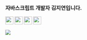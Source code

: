 <h3>자바스크립트 개발자 김지연입니다. </h3>

<img src="https://img.shields.io/badge/-JavaScript-202020?style=for-the-badge&logo=javascript" height="25" /> <img src="https://img.shields.io/badge/-TypeScript-202020?style=for-the-badge&logo=typescript" height="25" /> <img src="https://img.shields.io/badge/-React-202020?style=for-the-badge&logo=react" height="25" /> <img src="https://img.shields.io/badge/-Tailwind-202020?style=for-the-badge&logo=tailwindcss" height="25" /> 


<p>
  <a href='https://hits.seeyoufarm.com' style="text-decoration: none; color: inherit;">
  <img src="https://hits.seeyoufarm.com/api/count/incr/badge.svg?url=https%3A%2F%2Fgithub.com%2Fjiyeon2536%2Fhit-counter&count_bg=%233BB86F&title_bg=%2375C088&icon=&icon_color=%23490F0F&title=hits&edge_flat=false" />
</a>
</p>
  



<!--

![header](https://capsule-render.vercel.app/api?type=waving&color=timeGradient&height=60&section=header&Align=50&fontSize=60)

![footer](https://capsule-render.vercel.app/api?type=waving&color=timeGradient&height=60&section=footer)

<div align=center></div>

![Jiyeon's Top Langs](https://github-readme-stats.vercel.app/api/top-langs/?username=jiyeon2536&layout=compact&theme=gotham)  

![header](https://capsule-render.vercel.app/api?type=waving&color=timeGradient&height=150&section=header&Align=50&descSize=15&fontSize=60)
![footer](https://capsule-render.vercel.app/api?type=waving&color=timeGradient&height=150&section=footer)
[![Jiyeon's Solved.ac Profile](http://mazassumnida.wtf/api/v2/generate_badge?boj=jiyeon2536)](https://solved.ac/jiyeon2536/)     

<a href="mailto:arlettevarda@gmail.com" style="text-decoration: none; color: inherit;">
	<img src="https://img.shields.io/badge/-gmail-202020?style=for-the-badge&logo=gmail" height="25" />
</a>

<img src="https://img.shields.io/badge/BOOTSTRAP-7952B3?style=for-the-badge&logo=bootstrap&logoColor=white"><img src="https://img.shields.io/badge/VUETIFY-1867C0?style=for-the-badge&logo=vuetify&logoColor=white">  

**jiyeon2536/jiyeon2536** is a ✨ _special_ ✨ repository because its `README.md` (this file) appears on your GitHub profile.
[![Hits](https://hits.seeyoufarm.com/api/count/incr/badge.svg?url=https%3A%2F%2Fgithub.com%2Fjiyeon2536%2Fhit-counter&count_bg=%233BB86F&title_bg=%2375C088&icon=&icon_color=%23490F0F&title=hits&edge_flat=false)](https://hits.seeyoufarm.com)  

Here are some ideas to get you started:

- 🔭 I’m currently working on ...
- 🌱 I’m currently learning ...
- 👯 I’m looking to collaborate on ...
- 🤔 I’m looking for help with ...
- 💬 Ask me about ...
- 📫 How to reach me: ...
- 😄 Pronouns: ...
- ⚡ Fun fact: ...

#




<p align="center">
	<a href="https://github.com/anuraghazra/github-readme-stats">
		<img src="https://github-readme-stats.vercel.app/api?username=jiyeon2536&show_icons=true&theme=gotham" style="height: 180px;"/>
  </a>
	<a href="https://solved.ac/jiyeon2536/">
		<img src="http://mazassumnida.wtf/api/v2/generate_badge?boj=jiyeon2536" style="height: 180px;"/>
  </a>
</p>


### 최근 진행한 프로젝트
<table>
  <thead align="center">
    <tr border: none;>
      <td><b>프로젝트</b></td>
      <td><b>역할</b></td>
      <td><b>기간</b></td>
      <td><b>수상</b></td>
    </tr>
  </thead>
  <tbody>
	   <tr>
      <td>온라인 알고리즘 스터디 통합 관리 플랫폼 <br/>
	      <a href="https://github.com/jiyeon2536/AlgoWithMe" style="color: white;">
	      	<b>ALGOWITHME 알고위드미</b>
	      </a>
      </td>
      <td>프론트엔드 개발</td>
      <td>2024.04.08 ~ 05.20</td>
      <td></td>
    </tr>
    <tr>
      <td>친구 놀리기 SNS <br/>
	      <a href="https://github.com/jiyeon2536/kkakka" style="color: white;">
		      <b>KKAKKA 까까</b>
	      </a>
      </td>
      <td>프론트엔드 개발, 서기</td>
      <td>2024.01.08 ~ 02.16</td>
      <td>SSAFY 공통 프로젝트 우수상 🥈</td>
    </tr>
	<tr>
      <td>금융정보 서비스 <br/>
	      <a href="https://github.com/jiyeon2536/project-capybara">
		      <b> CAPYBARA 카피바라 </b> 
	      </a>
      </td>
      <td>프론트엔드 개발</td>
      <td>2023.11.15 ~ 11.24</td>
      <td>SSAFY 관통 프로젝트 우수상 🥈</td>
    </tr>
  </tbody>
</table>

#
 

### 기술
<table>
	<thead>
		<tr border: none;>
		<td><b>주로 사용하는 언어</b></td>
		</tr>
	</thead>
	 <tbody>
		 <tr>
			<td>
				<img src="https://img.shields.io/badge/-JavaScript-202020?style=for-the-badge&logo=javascript" height="25" />
				<img src="https://img.shields.io/badge/-TypeScript-202020?style=for-the-badge&logo=typescript" height="25" />
				<img src="https://img.shields.io/badge/-Python-202020?style=for-the-badge&logo=python" height="25" />
				<img src="https://img.shields.io/badge/-HTML5-202020?style=for-the-badge&logo=html5" height="25" />
				<img src="https://img.shields.io/badge/-CSS3-202020?style=for-the-badge&logo=css3" height="25" />
			</td>
		 </tr>
	 </tbody>
</table>



<table>
	<thead>
		<tr border: none;>
		<td><b>프로젝트에 사용한 라이브러리 & 프레임워크</b></td>
		</tr>
	</thead>
	 <tbody>
		 <tr>
			<td>
			  <img src="https://img.shields.io/badge/-React-202020?style=for-the-badge&logo=react" height="25" />
			  <img src="https://img.shields.io/badge/-Vue.js-202020?style=for-the-badge&logo=vue.js" height="25" />
			<img src="https://img.shields.io/badge/-Tailwind-202020?style=for-the-badge&logo=tailwindcss" height="25" />
			  <img src="https://img.shields.io/badge/-React_Query-202020?style=for-the-badge&logo=reactquery" height="25" />
			<img src="https://img.shields.io/badge/-SCSS-202020?style=for-the-badge&logo=sass" height="25" />
   <img src="https://img.shields.io/badge/-Python-202020?style=for-the-badge&logo=python" height="25" />

			</td>
		 </tr>
	 </tbody>
</table>

<table>
	<thead>
		<tr border: none;>
			<td><b>학습 중인 라이브러리 & 프레임워크</b></td>
		</tr>
	</thead>
 <tbody>
	 <tr>
		<td>
			<img src="https://img.shields.io/badge/-Next.js-202020?style=for-the-badge&logo=next.js" height="25" />
		  <img src="https://img.shields.io/badge/-Django-202020?style=for-the-badge&logo=django" height="25" />
		<img src="https://img.shields.io/badge/-Zustand-202020?style=for-the-badge&logo=zustand" height="25" />
		</td>
	 </tr>
 </tbody>
</table>

<table>
	<thead>
		<tr border: none;>
			<td><b>프로젝트 관리 & 협업 툴</b></td>
		</tr>
	</thead>
 <tbody>
	 <tr>
		<td>
			<img src="https://img.shields.io/badge/-GitHub-202020?style=for-the-badge&logo=github" height="25" />
			<img src="https://img.shields.io/badge/-Jira-202020?style=for-the-badge&logo=jira" height="25" />
			<img src="https://img.shields.io/badge/-Figma-202020?style=for-the-badge&logo=figma" height="25" />
			<img src="https://img.shields.io/badge/-GitLab-202020?style=for-the-badge&logo=gitlab" height="25" />
			<img src="https://img.shields.io/badge/-Notion-202020?style=for-the-badge&logo=notion" height="25" />
			<img src="https://img.shields.io/badge/-Mattermost-202020?style=for-the-badge&logo=mattermost" height="25" />
		</td>
	 </tr>
 </tbody>
</table>


-->
